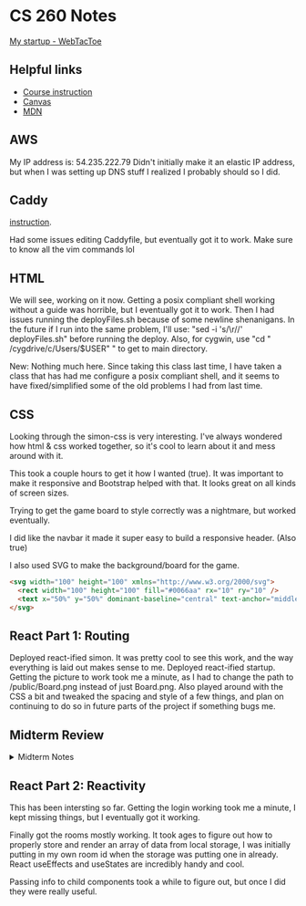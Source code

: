 # CS 260 Notes

[My startup - WebTacToe](https://mfcs260.click)

## Helpful links

- [Course instruction](https://github.com/webprogramming260)
- [Canvas](https://byu.instructure.com)
- [MDN](https://developer.mozilla.org)

## AWS

My IP address is: 54.235.222.79
Didn't initially make it an elastic IP address, but when I was setting up DNS stuff I realized I probably should so I did.

## Caddy

[instruction](https://github.com/webprogramming260/.github/blob/main/profile/webServers/https/https.md).

Had some issues editing Caddyfile, but eventually got it to work. Make sure to know all the vim commands lol

## HTML

We will see, working on it now. Getting a posix compliant shell working without a guide was horrible, but I eventually got it to work. Then I had issues running the deployFiles.sh because of some newline shenanigans. In the future if I run into the same problem, I'll use: "sed -i 's/\r//' deployFiles.sh" before running the deploy. Also, for cygwin, use "cd " /cygdrive/c/Users/$USER" " to get to main directory.

New: Nothing much here. Since taking this class last time, I have taken a class that has had me configure a posix compliant shell, and it seems to have fixed/simplified some of the old problems I had from last time.

## CSS

Looking through the simon-css is very interesting. I've always wondered how html & css worked together, so it's cool to learn about it and mess around with it.

This took a couple hours to get it how I wanted (true). It was important to make it responsive and Bootstrap helped with that. It looks great on all kinds of screen sizes.

Trying to get the game board to style correctly was a nightmare, but worked eventually.

I did like the navbar it made it super easy to build a responsive header. (Also true)

I also used SVG to make the background/board for the game.

```html
<svg width="100" height="100" xmlns="http://www.w3.org/2000/svg">
  <rect width="100" height="100" fill="#0066aa" rx="10" ry="10" />
  <text x="50%" y="50%" dominant-baseline="central" text-anchor="middle" font-size="72" font-family="Arial" fill="white">C</text>
</svg>
```

## React Part 1: Routing

Deployed react-ified simon. It was pretty cool to see this work, and the way everything is laid out makes sense to me. 
Deployed react-ified startup. Getting the picture to work took me a minute, as I had to change the path to /public/Board.png instead of just Board.png. Also played around with the CSS a bit and tweaked the spacing and style of a few things, and plan on continuing to do so in future parts of the project if something bugs me.

## Midterm Review
<details>
  <summary>Midterm Notes</summary>
In the following code, what does the link element do?
```
- Link to another doc/page
```
In the following code,  what does a div tag do?
```
- Groups HTML elements
```
In the following code, what is the difference between the #title and .grid selector?
```
- '#' applies to a single unique element, while . can apply to multiple elements so that they share the same properties
```
In the following code, what is the difference between padding and margin?
```
- padding creates space from the edge for child elements, and margins create space on the outside of the element from other sibling/parent elements
```
Given this HTML and this CSS how will the images be displayed using flex?
```
- ?
```
What does the following padding CSS do?
```
- ?
```
What does the following code using arrow syntax function declaration do?
```
- Shortened function declaration?
```
What does the following code using map with an array output?
```
- /**shrug*/*
```
What does the following code output using getElementByID and addEventListener?
```
- ?
```
What does the following line of Javascript do using a # selector?
```
- ?
```
Which of the following are true? (mark all that are true about the DOM)
```
- ?
```
By default, the HTML span element has a default CSS display property value of:
```
- Inline
```
How would you use CSS to change all the div elements to have a background color of red?
```
- div { background-color: red } (Pretty sure that's the right syntax.)
```
How would you display an image with a hyperlink in HTML?
```
- Image inside anchor element w/ href
```
In the CSS box model, what is the ordering of the box layers starting at the inside and working out?
```
- Content, padding, border, margin
```
Given the following HTML, what CSS would you use to set the text "trouble" to green and leave the "double" text unaffected?
```
- Give "trouble" tag in html and .trouble { color: green; } (Or whatever tag you use.)
```
What will the following code output when executed using a for loop and console.log?
```
- ?
```
How would you use JavaScript to select an element with the id of “byu” and change the text color of that element to green?
```
- elementOrWhatever = document.getElementByID("byu");
- elementOrWhatever.style.color = "green";
```
What is the opening HTML tag for a paragraph, ordered list, unordered list, second level heading, first level heading, third level heading?
```
- "< p>< ol>< ul>< h2>< h1>< h3>"
```
How do you declare the document type to be html?
```
- "<! DOCTYPE html>"
```
What is valid javascript syntax for if, else, for, while, switch statements?
```
- Not needed
```
What is the correct syntax for creating a javascript object?
```
- object = {
-    property1: 1,
-    property2: 2
-    }
```
Is it possible to add new properties to javascript objects?
```
- Yup
```
If you want to include JavaScript on an HTML page, which tag do you use?
```
- "< script>"
```
Given the following HTML, what JavaScript could you use to set the text "animal" to "crow" and leave the "fish" text unaffected?
```
- ?
```
Which of the following correctly describes JSON?
```
- ?
```
What does the console command chmod, pwd, cd, ls, vim, nano, mkdir, mv, rm, man, ssh, ps, wget, sudo  do?
```
- chmod: file/directory permissions, pwd: print working directory, cd: change directory, ls: list directory, vim: create/edit a file, nano: open/create file, mkdir: make directory, mv: move file, rm: remove file, man: manual pages/docs, ssh: secure connection to another machine, ps: process status, wget: download file from internet, sudo: execute command w/ root privileges
```
Which of the following console command creates a remote shell session?
```
- ssh
```
Which of the following is true when the -la parameter is specified for the ls console command?
```
- ?
```
Which of the following is true for the domain name banana.fruit.bozo.click, which is the top level domain, which is a subdomain, which is a root domain?
```
- sub: banana.fruit. root: bozo top: .click
```
Is a web certificate is necessary to use HTTPS.
```
- Yes
```
Can a DNS A record can point to an IP address or another A record.
```
- only IP address
```
Port 443, 80, 22 is reserved for which protocol?
```
- Https, Http, and SSH respectively
```
What will the following code using Promises output when executed?
```
- ?
```
</details>

## React Part 2: Reactivity

This has been intersting so far. Getting the login working took me a minute, I kept missing things, but I eventually got it working.

Finally got the rooms mostly working. It took ages to figure out how to properly store and render an array of data from local storage, I was initially putting in my own room id when the storage was putting one in already. React useEffects and useStates are incredibly handy and cool.

Passing info to child components took a while to figure out, but once I did they were really useful.
